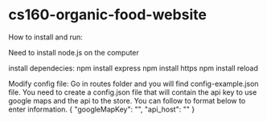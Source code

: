 # cs160-organic-food-website

How to install and run:

Need to install node.js on the computer

install dependecies:
npm install express
npm install https
npm install reload

Modify config file:
Go in routes folder and you will find config-example.json file. You need to create a config.json file that will contain the api key 
to use google maps and the api to the store. You can follow to format below to enter information.
{
  "googleMapKey": "",
  "api_host": ""
}





